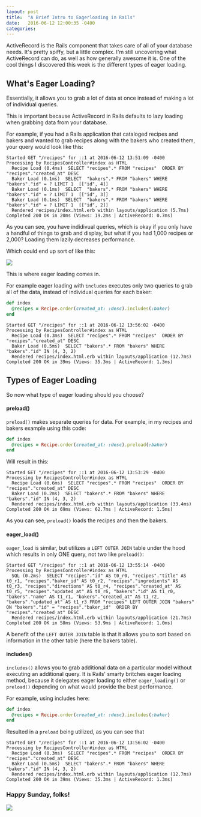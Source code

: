 ```yaml
---
layout: post
title:  "A Brief Intro to Eagerloading in Rails"
date:   2016-06-12 12:00:35 -0400
categories: 
---
```



ActiveRecord is the Rails component that takes care of all of your database needs. It's pretty spiffy, but a little complex. I'm still uncovering what ActiveRecord can do, as well as how generally awesome it is. One of the cool things I discovered this week is the different types of eager loading.

## What's Eager Loading?
Essentially, it allows you to grab a lot of data at once instead of making a lot of individual queries.

This is important because ActiveRecord in Rails defaults to lazy loading when grabbing data from your database. 

For example, if you had a Rails application that cataloged recipes and bakers and wanted to grab recipes along with the bakers who created them, your query would look like this:

```
Started GET "/recipes" for ::1 at 2016-06-12 13:51:09 -0400
Processing by RecipesController#index as HTML
  Recipe Load (0.4ms)  SELECT "recipes".* FROM "recipes"  ORDER BY "recipes"."created_at" DESC
  Baker Load (0.1ms)  SELECT  "bakers".* FROM "bakers" WHERE "bakers"."id" = ? LIMIT 1  [["id", 4]]
  Baker Load (0.1ms)  SELECT  "bakers".* FROM "bakers" WHERE "bakers"."id" = ? LIMIT 1  [["id", 3]]
  Baker Load (0.1ms)  SELECT  "bakers".* FROM "bakers" WHERE "bakers"."id" = ? LIMIT 1  [["id", 2]]
  Rendered recipes/index.html.erb within layouts/application (5.7ms)
Completed 200 OK in 20ms (Views: 19.2ms | ActiveRecord: 0.7ms)
```

As you can see, you have indidivual queries, which is okay if you only have a handful of things to grab and display, but what if you had 1,000 recipes or 2,000? Loading them lazily decreases performance.

Which could end up sort of like this:

![](https://67.media.tumblr.com/f26941cd5e8379771dcba73098a749fe/tumblr_nd57ifxaeW1rs8ltio1_500.gif)

This is where eager loading comes in. 

For example eager loading with `includes` executes only two queries to grab all of the data, instead of individual queries for each baker: 

```ruby
def index
  @recipes = Recipe.order(created_at: :desc).includes(:baker)
end
```

```
Started GET "/recipes" for ::1 at 2016-06-12 13:56:02 -0400
Processing by RecipesController#index as HTML
  Recipe Load (0.3ms)  SELECT "recipes".* FROM "recipes"  ORDER BY "recipes"."created_at" DESC
  Baker Load (0.5ms)  SELECT "bakers".* FROM "bakers" WHERE "bakers"."id" IN (4, 3, 2)
  Rendered recipes/index.html.erb within layouts/application (12.7ms)
Completed 200 OK in 39ms (Views: 35.3ms | ActiveRecord: 1.3ms)
```

## Types of Eager Loading
So now what type of eager loading should you choose? 


#### preload()
`preload()` makes separate queries for data. For example, in my recipes and bakers example using this code:

```ruby
def index
  @recipes = Recipe.order(created_at: :desc).preload(:baker)
end
```
Will result in this:

```
Started GET "/recipes" for ::1 at 2016-06-12 13:53:29 -0400
Processing by RecipesController#index as HTML
  Recipe Load (0.6ms)  SELECT "recipes".* FROM "recipes"  ORDER BY "recipes"."created_at" DESC
  Baker Load (0.2ms)  SELECT "bakers".* FROM "bakers" WHERE "bakers"."id" IN (4, 3, 2)
  Rendered recipes/index.html.erb within layouts/application (33.4ms)
Completed 200 OK in 69ms (Views: 62.7ms | ActiveRecord: 1.5ms)
```
As you can see, `preload()` loads the recipes and then the bakers. 

#### eager_load()

`eager_load` is similar, but utilizes a `LEFT OUTER JOIN` table under the hood which results in only ONE query, not two like `preload()`:

```
Started GET "/recipes" for ::1 at 2016-06-12 13:55:14 -0400
Processing by RecipesController#index as HTML
  SQL (0.2ms)  SELECT "recipes"."id" AS t0_r0, "recipes"."title" AS t0_r1, "recipes"."baker_id" AS t0_r2, "recipes"."ingredients" AS t0_r3, "recipes"."directions" AS t0_r4, "recipes"."created_at" AS t0_r5, "recipes"."updated_at" AS t0_r6, "bakers"."id" AS t1_r0, "bakers"."name" AS t1_r1, "bakers"."created_at" AS t1_r2, "bakers"."updated_at" AS t1_r3 FROM "recipes" LEFT OUTER JOIN "bakers" ON "bakers"."id" = "recipes"."baker_id"  ORDER BY "recipes"."created_at" DESC
  Rendered recipes/index.html.erb within layouts/application (21.7ms)
Completed 200 OK in 58ms (Views: 53.9ms | ActiveRecord: 1.0ms)
```
 
A benefit of the `LEFT OUTER JOIN` table is that it allows you to sort based on information in the other table (here the bakers table). 

#### includes()
`includes()` allows you to grab additional data on a particular model without executing an additional query. It is Rails' smarty britches eager loading method, because it delegates eager loading to either `eager_loading()` or `preload()` depending on what would provide the best performance. 

For example, using includes here:

```ruby
def index
  @recipes = Recipe.order(created_at: :desc).includes(:baker)
end
```
Resulted in a `preload` being utilized, as you can see that 

```
Started GET "/recipes" for ::1 at 2016-06-12 13:56:02 -0400
Processing by RecipesController#index as HTML
  Recipe Load (0.3ms)  SELECT "recipes".* FROM "recipes"  ORDER BY "recipes"."created_at" DESC
  Baker Load (0.5ms)  SELECT "bakers".* FROM "bakers" WHERE "bakers"."id" IN (4, 3, 2)
  Rendered recipes/index.html.erb within layouts/application (12.7ms)
Completed 200 OK in 39ms (Views: 35.3ms | ActiveRecord: 1.3ms)
```



### Happy Sunday, folks!


![](http://i.giphy.com/l65tlPFwZXacU.gif)